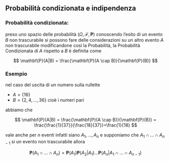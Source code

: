 ## Probabilità condizionata e indipendenza

### Probabilità condizionata:

preso uno spazio delle probabilità $(\Omega,\mathcal{F},\mathbf{P})$ conoscendo l’esito di un evento $B$ non trascurabile si possono fare delle considerazioni su un altro evento $A$ non trascurabile modificandone cosi la Probabilità, la Probabilità Condizionata di $A$ rispetto a $B$ è definita come

$$
\mathbf{P}(A|B) = \frac{\mathbf{P}(A \cap B)}{\mathbf{P}(B)}
$$

### Esempio

nel caso del uscita di un numero sulla rullette

- $A = \{16\}$
- $B =\{2,4,\dots,36\}$ cioè i numeri pari

abbiamo che

$$
\mathbf{P}(A|B) = \frac{\mathbf{P}(A \cap B)}{\mathbf{P}(B)} = \frac{\frac{1}{37}}{\frac{18}{37}}=\frac{1}{18}
$$

vale anche per $n$ eventi infatti siano $A_1,\dots,A_n$ e supponiamo che $A_1 \cap\dots \cap A_{n-1}$ si  un evento non trascurabile allora

$$
\mathbf{P}(A_1 \cap\dots \cap A_n) = \mathbf{P}(A_1)\mathbf{P}(A_2|A_1) \dots\mathbf{P}(A_n|A_1 \cap\dots \cap A_{n-1})
$$